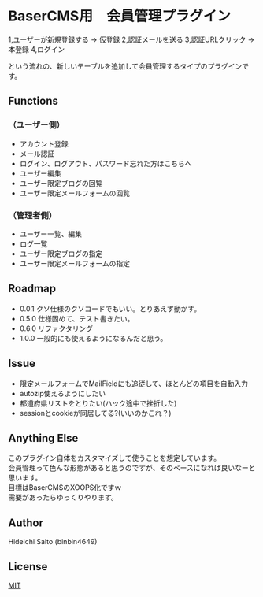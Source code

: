 
# BaserCMS用　会員管理プラグイン

  1,ユーザーが新規登録する -> 仮登録
  2,認証メールを送る
  3,認証URLクリック -> 本登録
  4,ログイン

という流れの、新しいテーブルを追加して会員管理するタイプのプラグインです。


## Functions

### （ユーザー側）
  - アカウント登録
  - メール認証
  - ログイン、ログアウト、パスワード忘れた方はこちらへ
  - ユーザー編集
  - ユーザー限定ブログの回覧
  - ユーザー限定メールフォームの回覧
### （管理者側）
  - ユーザー一覧、編集
  - ログ一覧
  - ユーザー限定ブログの指定
  - ユーザー限定メールフォームの指定

## Roadmap

  - 0.0.1 クソ仕様のクソコードでもいい。とりあえず動かす。
  - 0.5.0 仕様固めて、テスト書きたい。
  - 0.6.0 リファクタリング
  - 1.0.0 一般的にも使えるようになるんだと思う。

## Issue

  - 限定メールフォームでMailFieldにも追従して、ほとんどの項目を自動入力
  - autozip使えるようにしたい
  - 都道府県リストをとりたい(ハック途中で挫折した)
  - sessionとcookieが同居してる?(いいのかこれ？)


## Anything Else

このプラグイン自体をカスタマイズして使うことを想定しています。  
会員管理って色んな形態があると思うのですが、そのベースになれば良いなーと思います。  
目標はBaserCMSのXOOPS化ですｗ  
需要があったらゆっくりやります。  

## Author

Hideichi Saito (binbin4649)

## License

[MIT](http://b4b4r07.mit-license.org)